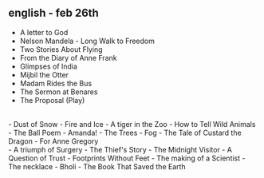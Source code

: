 ## english - feb 26th

- A letter to God
- Nelson Mandela - Long Walk to Freedom
- Two Stories About Flying
- From the Diary of Anne Frank
- Glimpses of India
- Mijbil the Otter
- Madam Rides the Bus
- The Sermon at Benares
- The Proposal (Play)
<br />
- Dust of Snow
- Fire and Ice
- A tiger in the Zoo
- How to Tell Wild Animals
- The Ball Poem
- Amanda!
- The Trees
- Fog
- The Tale of Custard the Dragon
- For Anne Gregory
<br />
- A triumph of Surgery
- The Thief's Story
- The Midnight Visitor
- A Question of Trust
- Footprints Without Feet
- The making of a Scientist
- The necklace
- Bholi
- The Book That Saved the Earth